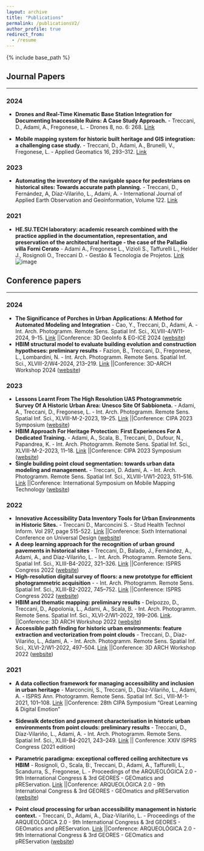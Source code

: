 ```yaml
---
layout: archive
title: "Publications"
permalink: /publicationsV2/
author_profile: true
redirect_from:
  - /resume
---
```


{% include base_path %}

## Journal Papers
* * *

### 2024

* **Drones and Real-Time Kinematic Base Station Integration for Documenting Inaccessible Ruins: A Case Study Approach.** - Treccani, D., Adami, A., Fregonese, L. - Drones 8, no. 6: 268. 
[Link](https://doi.org/10.3390/drones8060268)

*  **Mobile mapping system for historic built heritage and GIS integration: a challenging case study.** - Treccani, D., Adami, A., Brunelli, V., Fregonese, L. - Applied Geomatics 16, 293–312. [Link](https://doi.org/10.1007/s12518-024-00555-w)

### 2023

*  **Automating the inventory of the navigable space for pedestrians on historical sites: Towards accurate path planning.** - Treccani, D., Fernández, A, Díaz-Vilariño, L., Adami, A. - International Journal of Applied Earth Observation and Geoinformation, Volume 122. [Link](https://doi.org/10.1016/j.jag.2023.103400)

### 2021
* **HE.SU.TECH laboratory: academic research combined with the practice applied in the documentation, representation, and preservation of the architectural heritage - the case of the Palladio villa Forni Cerato** - Adami A., Fregonese L., Vizioli S., Taffurelli L., Helder J., Rosignoli O., Treccani D. - Gestão \& Tecnologia de Projetos. [Link]( https://www.revistas.usp.br/gestaodeprojetos/article/view/172008)![image](https://github.com/user-attachments/assets/51d39124-5985-4346-ad26-47ca9dba7929)


  
## Conference papers
* * *
### 2024
* **The Significance of Porches in Urban Applications: A Method for Automated Modeling and Integration** - Cao, Y., Treccani, D., Adami, A. - Int. Arch. Photogramm. Remote Sens. Spatial Inf. Sci., XLVIII-4/W11-2024, 9-15. [Link](https://doi.org/10.5194/isprs-archives-XLVIII-4-W11-2024-9-2024)    ||Conference: 3D GeoInfo & EG-ICE 2024 ([website](https://3dgeoinfoeg-ice.webs.uvigo.es/3dgeoinfo))
* **HBIM structural model to evaluate building evolution and construction hypotheses: preliminary results** - Fazion, B., Treccani, D., Fregonese, L., Lombardini, N. - Int. Arch. Photogramm. Remote Sens. Spatial Inf. Sci., XLVIII-2/W4-2024, 213–219. [Link](https://doi.org/10.5194/isprs-archives-XLVIII-2-W4-2024-213-2024)   ||Conference: 3D-ARCH Workshop 2024 ([website](https://3darch.fbk.eu/))
  
### 2023
* **Lessons Learnt From The High Resolution UAS Photogrammetric Survey Of A Historic Urban Area: Unesco Site Of Sabbioneta.** - Adami, A., Treccani, D.,  Fregonese, L. -  Int. Arch. Photogramm. Remote Sens. Spatial Inf. Sci., XLVIII-M-2-2023, 19–25. [Link](https://doi.org/10.5194/isprs-archives-XLVIII-M-2-2023-19-2023)    ||Conference: CIPA 2023 Symposium ([website](https://www.cipa2023florence.org/))
* **HBIM Approach For Heritage Protection: First Experiences For A Dedicated Training.** - Adami, A., Scala, B., Treccani, D., Dufour, N.,  Papandrea, K. - Int. Arch. Photogramm. Remote Sens. Spatial Inf. Sci., XLVIII-M-2-2023, 11–18. [Link](https://doi.org/10.5194/isprs-archives-XLVIII-M-2-2023-11-2023)   ||Conference: CIPA 2023 Symposium ([website](https://www.cipa2023florence.org/))
*  **Single building point cloud segmentation: towards urban data modeling and management.** - Treccani, D. Adami, A. - Int. Arch. Photogramm. Remote Sens. Spatial Inf. Sci., XLVIII-1/W1-2023, 511–516. [Link](https://doi.org/10.5194/isprs-archives-XLVIII-1-W1-2023-511-2023)    ||Conference: International Symposium on Mobile Mapping Technology ([website](https://www.cirgeo.unipd.it/mmt/))

### 2022
*  **Innovative Accessibility Data Inventory Tools for Urban Environments in Historic Sites.** - Treccani D., Marconcini S. - Stud Health Technol Inform. Vol 297, page 515-522. [Link](http://doi:10.3233/SHTI220881)    ||Conference: Sixth International Conference on Universal Design ([website](https://ud2022.unibs.it/))
*  **A deep learning approach for the recognition of urban ground pavements in historical sites** - Treccani, D., Balado, J., Fernández, A., Adami, A., and Díaz-Vilariño, L. - Int. Arch. Photogramm. Remote Sens. Spatial Inf. Sci., XLIII-B4-2022, 321–326. [Link](https://doi.org/10.5194/isprs-archives-XLIII-B4-2022-321-2022)    ||Conference: ISPRS Congress 2022 ([website](https://www.isprs2022-nice.com/))
*   **High-resolution digital survey of floors: a new prototype for efficient photogrammetric acquisition** - - Int. Arch. Photogramm. Remote Sens. Spatial Inf. Sci., XLIII-B2-2022, 745–752. [Link](https://doi.org/10.5194/isprs-archives-XLIII-B2-2022-745-2022)   ||Conference: ISPRS Congress 2022 ([website](https://www.isprs2022-nice.com/))
* **HBIM and thematic mapping: preliminary results** - Delpozzo, D., Treccani, D., Appolonia, L., Adami, A., Scala, B. - Int. Arch. Photogramm. Remote Sens. Spatial Inf. Sci., XLVI-2/W1-2022, 199–206. [Link](https://doi.org/10.5194/isprs-archives-XLVI-2-W1-2022-199-2022). ||Conference: 3D ARCH Workshop 2022 ([website]( https://www.sitech-3dsurvey.polimi.it/?p=3303))
* **Accessible path finding for historic urban environments: feature extraction and vectorization from point clouds** - Treccani, D., Díaz-Vilariño, L., Adami, A. - Int. Arch. Photogramm. Remote Sens. Spatial Inf. Sci., XLVI-2/W1-2022, 497–504. [Link](https://doi.org/10.5194/isprs-archives-XLVI-2-W1-2022-497-2022)  ||Conference: 3D ARCH Workshop 2022 ([website]( https://www.sitech-3dsurvey.polimi.it/?p=3303))

  
### 2021

* **A data collection framework for managing accessibility and inclusion in urban heritage** - Marconcini, S., Treccani, D., Díaz-Vilariño, L., Adami, A. - ISPRS Ann. Photogramm. Remote Sens. Spatial Inf. Sci., VIII-M-1-2021, 101–108. [Link](https://doi.org/10.5194/isprs-annals-VIII-M-1-2021-101-2021)  ||Conference: 28th CIPA Symposium “Great Learning & Digital Emotion” 
* **Sidewalk detection and pavement characterisation in historic urban environments from point clouds: preliminary results** - Treccani, D., Díaz-Vilariño, L.,  Adami, A. - Int. Arch. Photogramm. Remote Sens. Spatial Inf. Sci., XLIII-B4-2021, 243–249. [Link](https://doi.org/10.5194/isprs-archives-XLIII-B4-2021-243-2021)   || Conference: XXIV ISPRS Congress (2021 edition) 

* **Parametric paradigma: exceptional coffered ceiling architecture vs HBIM** - Rosignoli, O., Scala, B:, Treccani, D., Adami, A., Taffurelli, L., Scandurra, S., Fregonese, L. - Proceedings of the ARQUEOLÓGICA 2.0 - 9th International Congress & 3rd GEORES - GEOmatics and pREServation. [Link](https://doi.org/10.4995/arqueologica9.2021.12140) ||Conference: ARQUEOLÓGICA 2.0 - 9th International Congress & 3rd GEORES - GEOmatics and pREServation ([website](http://arqueo9-geores3.webs.upv.es))

  
* **Point cloud processing for urban accessibility management in historic context.** - Treccani, D., Adami, A., Díaz-Vilariño, L. - Proceedings of the ARQUEOLÓGICA 2.0 - 9th International Congress \& 3rd GEORES - GEOmatics and pREServation. [Link](https://doi.org/10.4995/arqueologica9.2021.13259) ||Conference: ARQUEOLÓGICA 2.0 - 9th International Congress & 3rd GEORES - GEOmatics and pREServation ([website](http://arqueo9-geores3.webs.upv.es))

 
   
